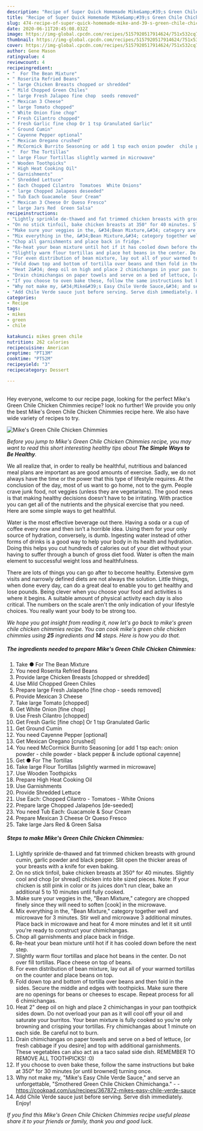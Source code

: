 ```yaml
---
description: "Recipe of Super Quick Homemade Mike&amp;#39;s Green Chile Chicken Chimmies"
title: "Recipe of Super Quick Homemade Mike&amp;#39;s Green Chile Chicken Chimmies"
slug: 474-recipe-of-super-quick-homemade-mike-and-39-s-green-chile-chicken-chimmies
date: 2020-06-11T20:45:08.032Z
image: https://img-global.cpcdn.com/recipes/5157920517914624/751x532cq70/mikes-green-chile-chicken-chimmies-recipe-main-photo.jpg
thumbnail: https://img-global.cpcdn.com/recipes/5157920517914624/751x532cq70/mikes-green-chile-chicken-chimmies-recipe-main-photo.jpg
cover: https://img-global.cpcdn.com/recipes/5157920517914624/751x532cq70/mikes-green-chile-chicken-chimmies-recipe-main-photo.jpg
author: Gene Mason
ratingvalue: 4
reviewcount: 4
recipeingredient:
- "  For The Bean Mixture"
- " Roserita Refried Beans"
- " large Chicken Breasts chopped or shredded"
- " Mild Chopped Green Chiles"
- " large Fresh Jalapeo fine chop  seeds removed"
- " Mexican 3 Cheese"
- " large Tomato chopped"
- " White Onion fine chop"
- " Fresh Cilantro chopped"
- " Fresh Garlic fine chop Or 1 tsp Granulated Garlic"
- " Ground Cumin"
- " Cayenne Pepper optional"
- " Mexican Oregano crushed"
- " McCormick Burrito Seasoning or add 1 tsp each onion powder  chile powder  black pepper  include optional cayenne"
- "  For The Tortillas"
- " large Flour Tortillas slightly warmed in microwave"
- " Wooden Toothpicks"
- " High Heat Cooking Oil"
- " Garnishments"
- " Shredded Lettuce"
- " Each Chopped Cilantro  Tomatoes  White Onions"
- " large Chopped Jalapeos deseeded"
- " Tub Each Guacamole  Sour Cream"
- " Mexican 3 Cheese Or Queso Fresco"
- " large Jars Red  Green Salsa"
recipeinstructions:
- "Lightly sprinkle de-thawed and fat trimmed chicken breasts with ground cumin, garlic powder and black pepper. Slit open the thicker areas of your breasts with a knife for even baking."
- "On no stick tinfoil, bake chicken breasts at 350° for 40 minutes. Slightly cool and chop [or shread] chicken into bite sized pieces. Note: If your chicken is still pink in color or its juices don&#39;t run clear, bake an additional 5 to 10 minutes until fully cooked."
- "Make sure your veggies in the, &#34;Bean Mixture,&#34; category are chopped finely since they will need to soften [cook] in the microwave."
- "Mix everything in the, &#34;Bean Mixture,&#34; category together well and microwave for 3 minutes. Stir well and microwave 3 additional minutes. Place back in microwave and heat for 4 more minutes and let it sit until you&#39;re ready to construct your chimichangas."
- "Chop all garnishments and place back in fridge."
- "Re-heat your bean mixture until hot if it has cooled down before the next step."
- "Slightly warm flour tortillas and place hot beans in the center. Do not over fill tortillas. Place cheese on top of beans."
- "For even distribution of bean mixture, lay out all of your warmed tortillas on the counter and place beans on top."
- "Fold down top and bottom of tortilla over beans and then fold in the sides. Secure the middle and edges with toothpicks. Make sure there are no openings for beans or cheeses to escape. Repeat process for all 6 chimichangas."
- "Heat 2&#34; deep oil on high and place 2 chimichangas in your pan toothpick sides down. Do not overload your pan as it will cool off your oil and saturate your burritos. Your bean mixture is fully cooked so you&#39;re only browning and crisping your tortillas. Fry chimichangas about 1 minute on each side. Be careful not to burn."
- "Drain chimichangas on paper towels and serve on a bed of lettuce, [or fresh cabbage if you desire] and top with additional garnishments. These vegetables can also act as a taco salad side dish. REMEMBER TO REMOVE ALL TOOTHPICKS! :0)"
- "If you choose to oven bake these, follow the same instructions but bake at 350° for 30 minutes [or until browned] turning once."
- "Why not make my, &#34;Mike&#39;s Easy Chile Verde Sauce,&#34; and serve an unforgettable, &#34;Smothered Green Chile Chicken Chimichanga.&#34;  https://cookpad.com/us/recipes/367872-mikes-easy-chile-verde-sauce"
- "Add Chile Verde sauce just before serving. Serve dish immediately. Enjoy!"
categories:
- Recipe
tags:
- mikes
- green
- chile

katakunci: mikes green chile 
nutrition: 262 calories
recipecuisine: American
preptime: "PT13M"
cooktime: "PT52M"
recipeyield: "3"
recipecategory: Dessert

---
```

<br>
Hey everyone, welcome to our recipe page, looking for the perfect Mike&#39;s Green Chile Chicken Chimmies recipe? look no further! We provide you only the best Mike&#39;s Green Chile Chicken Chimmies recipe here. We also have wide variety of recipes to try.
<br>


![Mike&#39;s Green Chile Chicken Chimmies](https://img-global.cpcdn.com/recipes/5157920517914624/751x532cq70/mikes-green-chile-chicken-chimmies-recipe-main-photo.jpg)

<i>Before you jump to Mike&#39;s Green Chile Chicken Chimmies recipe, you may want to read this short interesting healthy tips about <strong>The Simple Ways to Be Healthy</strong>.</i>

We all realize that, in order to really be healthful, nutritious and balanced meal plans are important as are good amounts of exercise. Sadly, we do not always have the time or the power that this type of lifestyle requires. At the conclusion of the day, most of us want to go home, not to the gym. People crave junk food, not veggies (unless they are vegetarians). The good news is that making healthy decisions doesn’t have to be irritating. With practice you can get all of the nutrients and the physical exercise that you need. Here are some simple ways to get healthful.

Water is the most effective beverage out there. Having a soda or a cup of coffee every now and then isn’t a horrible idea. Using them for your only source of hydration, conversely, is dumb. Ingesting water instead of other forms of drinks is a good way to help your body in its health and hydration. Doing this helps you cut hundreds of calories out of your diet without your having to suffer through a bunch of gross diet food. Water is often the main element to successful weight loss and healthfulness.

There are lots of things you can go after to become healthy. Extensive gym visits and narrowly defined diets are not always the solution. Little things, when done every day, can do a great deal to enable you to get healthy and lose pounds. Being clever when you choose your food and activities is where it begins. A suitable amount of physical activity each day is also critical. The numbers on the scale aren't the only indication of your lifestyle choices. You really want your body to be strong too. 


<i>We hope you got insight from reading it, now let's go back to mike&#39;s green chile chicken chimmies recipe. You can cook mike&#39;s green chile chicken chimmies using <strong>25</strong> ingredients and <strong>14</strong> steps. Here is how you do that.
</i>

##### The ingredients needed to prepare Mike&#39;s Green Chile Chicken Chimmies:

1. Take  ● For The Bean Mixture
1. You need  Roserita Refried Beans
1. Provide  large Chicken Breasts [chopped or shredded]
1. Use  Mild Chopped Green Chiles
1. Prepare  large Fresh Jalapeño [fine chop - seeds removed]
1. Provide  Mexican 3 Cheese
1. Take  large Tomato [chopped]
1. Get  White Onion [fine chop]
1. Use  Fresh Cilantro [chopped]
1. Get  Fresh Garlic [fine chop] Or 1 tsp Granulated Garlic
1. Get  Ground Cumin
1. You need  Cayenne Pepper [optional]
1. Get  Mexican Oregano [crushed]
1. You need  McCormick Burrito Seasoning [or add 1 tsp each: onion powder - chile powder - black pepper &amp; include optional cayenne]
1. Get  ● For The Tortillas
1. Take  large Flour Tortillas [slightly warmed in microwave]
1. Use  Wooden Toothpicks
1. Prepare  High Heat Cooking Oil
1. Use  Garnishments
1. Provide  Shredded Lettuce
1. Use  Each: Chopped Cilantro - Tomatoes - White Onions
1. Prepare  large Chopped Jalapeños [de-seeded]
1. You need  Tub Each: Guacamole &amp; Sour Cream
1. Prepare  Mexican 3 Cheese Or Queso Fresco
1. Take  large Jars Red &amp; Green Salsa


##### Steps to make Mike&#39;s Green Chile Chicken Chimmies:

1. Lightly sprinkle de-thawed and fat trimmed chicken breasts with ground cumin, garlic powder and black pepper. Slit open the thicker areas of your breasts with a knife for even baking.
1. On no stick tinfoil, bake chicken breasts at 350° for 40 minutes. Slightly cool and chop [or shread] chicken into bite sized pieces. Note: If your chicken is still pink in color or its juices don&#39;t run clear, bake an additional 5 to 10 minutes until fully cooked.
1. Make sure your veggies in the, &#34;Bean Mixture,&#34; category are chopped finely since they will need to soften [cook] in the microwave.
1. Mix everything in the, &#34;Bean Mixture,&#34; category together well and microwave for 3 minutes. Stir well and microwave 3 additional minutes. Place back in microwave and heat for 4 more minutes and let it sit until you&#39;re ready to construct your chimichangas.
1. Chop all garnishments and place back in fridge.
1. Re-heat your bean mixture until hot if it has cooled down before the next step.
1. Slightly warm flour tortillas and place hot beans in the center. Do not over fill tortillas. Place cheese on top of beans.
1. For even distribution of bean mixture, lay out all of your warmed tortillas on the counter and place beans on top.
1. Fold down top and bottom of tortilla over beans and then fold in the sides. Secure the middle and edges with toothpicks. Make sure there are no openings for beans or cheeses to escape. Repeat process for all 6 chimichangas.
1. Heat 2&#34; deep oil on high and place 2 chimichangas in your pan toothpick sides down. Do not overload your pan as it will cool off your oil and saturate your burritos. Your bean mixture is fully cooked so you&#39;re only browning and crisping your tortillas. Fry chimichangas about 1 minute on each side. Be careful not to burn.
1. Drain chimichangas on paper towels and serve on a bed of lettuce, [or fresh cabbage if you desire] and top with additional garnishments. These vegetables can also act as a taco salad side dish. REMEMBER TO REMOVE ALL TOOTHPICKS! :0)
1. If you choose to oven bake these, follow the same instructions but bake at 350° for 30 minutes [or until browned] turning once.
1. Why not make my, &#34;Mike&#39;s Easy Chile Verde Sauce,&#34; and serve an unforgettable, &#34;Smothered Green Chile Chicken Chimichanga.&#34; -  - https://cookpad.com/us/recipes/367872-mikes-easy-chile-verde-sauce
1. Add Chile Verde sauce just before serving. Serve dish immediately. Enjoy!


<i>If you find this Mike&#39;s Green Chile Chicken Chimmies recipe useful please share it to your friends or family, thank you and good luck.</i>
